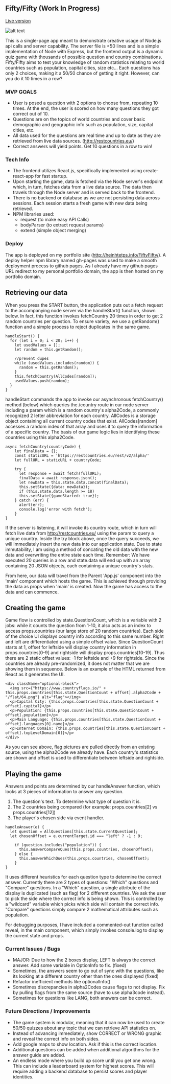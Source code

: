 ## Fifty/Fifty (Work In Progress)

[Live version](http://heinhtetps.info/FiftyFifty/)

![alt text](https://github.com/heinhtetPS/NodeAssesment/blob/master/public/screen.jpg "preview")

This is a single-page app meant to demonstrate creative usage of Node.js api calls and server capability. The server file is <50 lines and is a simple implementation of Node with Express, but the frontend output is a dynamic quiz game with thousands of possible question and country combinations. Fifty/Fifty aims to test your knowledge of random statistics relating to world countries such as population, capital cities, size etc... Each questions has only 2 choices, making it a 50/50 chance of getting it right. However, can you do it 10 times in a row?

### MVP GOALS
- User is posed a question with 2 options to choose from, repeating 10 times. At the end, the user is scored on how many questions they got correct out of 10.
- Questions are on the topics of world countries and cover basic demographic and geographic info such as population, size, capital cities, etc.
- All data used for the questions are real time and up to date as they are retrieved from live data sources. (http://restcountries.eu/)
- Correct answers will yield points. Get 10 questions in a row to win!

### Tech Info
- The frontend utilizes React.js, specifically implemented using create-react-app for fast startup.
- Upon starting the game, data is fetched via the Node server's endpoint which, in turn, fetches data from a live data source. The data then travels through the Node server and is served back to the frontend.
- There is no backend or database as we are not persisting data across sessions. Each session starts a fresh game with new data being retrieved.
- NPM libraries used:
  - request (to make easy API Calls)
  - bodyParser (to extract request params)
  - extend (simple object merging)

### Deploy

The app is deployed on my portfolio site (http://heinhtetps.info/FiftyFifty/). A deploy helper npm library named gh-pages was used to make a smooth deployment process to github pages. As I already have my github pages URL redirect to my personal portfolio domain, the app is then hosted on my portfolio domain. 

## Retrieving our data

When you press the START button, the application puts out a fetch request to the accompanying node server via the handleStart() function, shown below. In fact, this function invokes fetchCountry 20 times in order to get 2 random countries per question. To ensure variety, we use a getRandom() function and a simple process to reject duplicates in the same game.

```
handleStart() {
  for (let i = 0; i < 20; i++) {
    let usedValues = [];
    let random = this.getRandom();

    //prevent dupes
    while (usedValues.includes(random)) {
      random = this.getRandom();
    }
    this.fetchCountry(AllCodes[random]);
    usedValues.push(random);
  }
}
```

handleStart commands the app to invoke our asynchronous fetchCountry() method (below) which queries the /country route in our node server including a param which is a random country's alpha2Code, a commonly recognized 2 letter abbreviation for each country. AllCodes is a storage object containing all current country codes that exist. AllCodes[random] accesses a random index of that array and uses it to query the information of a specific country. The basis of our game logic lies in identifying these countries using this alpha2Code.

```
async fetchCountry(countryCode) {
    let finalData = {};
    const staticURL = 'https://restcountries.eu/rest/v2/alpha/'
    let fullURL = staticURL + countryCode;

    try {
      let response = await fetch(fullURL);
      finalData = await response.json();
      let newData = this.state.data.concat(finalData);
      this.setState({data: newData});
      if (this.state.data.length >= 18)
      this.setState({gameStarted: true});
    } catch (err) {
      alert(err);
      console.log('error with fetch');
    }
}
```
If the server is listening, it will invoke its country route, which in turn will fetch live data from http://restcountries.eu/ using the param to query a unique country. Inside the try block above, once the query succeeds, we will immediately insert the new data into our application state. Due to state immutability, I am using a method of concating the old data with the new data and overwriting the entire state each time. Remember: We have executed 20 queries in a row and state.data will end up with an array containing 20 JSON objects, each containing a unique country's stats.

From here, our data will travel from the Parent 'App.js' component into the 'main' component which hosts the game. This is achieved through providing the data as props when 'main' is created. Now the game has access to the data and can commence.

## Creating the game

Game flow is controlled by state.QuestionCount, which is a variable with 2 jobs: while it counts the question from 1-10, it also acts as an index to access props.countries (our large store of 20 random countries). Each side of the choice UI displays country info according to this same number. Right and left are differentiated using a simple offset value. Since QuestionCount starts at 1, offset for leftside will display country information in props.countries[0-9] and rightside will display props.countries[10-19]. Thus there are 2 static offset values: -1 for leftside and +9 for rightside. Since the countries are already pre-randomized, it does not matter that we are showing them in sequence. Below is an example of the HTML returned from React as it generates the UI.

```
<div className="optional-block">
  <img src={"https://www.countryflags.io/" + this.props.countries[this.state.QuestionCount + offset].alpha2Code + "/flat/64.png"} alt="flag"></img>
  <p>Capital City: {this.props.countries[this.state.QuestionCount + offset].capital}</p>
  <p>Population: {this.props.countries[this.state.QuestionCount + offset].population}</p>
  <p>Main Language: {this.props.countries[this.state.QuestionCount + offset].languages[0].name}</p>
  <p>Internet Domain: {this.props.countries[this.state.QuestionCount + offset].topLevelDomain[0]}</p>
</div>
```
As you can see above, flag pictures are pulled directly from an existing source, using the alpha2Code we already have. Each country's statistics are shown and offset is used to differentiate between leftside and rightside.

## Playing the game
Answers and points are determined by our handleAnswer function, which looks at 3 pieces of information to answer any question.
1) The question's text. To determine what type of question it is.
2) The 2 countries being compared (for example: props.countries[2] vs props.countries[12])
3) The player's chosen side via event handler.

```
handleAnswer(e) {
  let question = AllQuestions[this.state.CurrentQuestion];
  let chosenOffset = e.currentTarget.id === "left" ? -1 : 9;

    if (question.includes("population")) {
      this.answerCompareQues(this.props.countries, chosenOffset);
    } else {
      this.answerWhichQues(this.props.countries, chosenOffset);
    }
}
```

It uses different heuristics for each question type to determine the correct answer. Currently there are 2 types of questions: "Which" questions and "Compare" questions. In a "Which" question, a single attribute of the display is duplicated (such as flag) for 2 different countries. We ask the user to pick the side where the correct info is being shown. This is controlled by a "wildcard" variable which picks which side will contain the correct info. "Compare" questions simply compare 2 mathematical attributes such as population.

For debugging purposes, I have included a commented-out function called reveal, in the main component, which simply invokes console.log to display the current state and props.

### Current Issues / Bugs
- MAJOR: Due to how the 2 boxes display, LEFT is always the correct answer. Add some variable in OptionInfo to fix. (fixed)
- Sometimes, the answers seem to go out of sync with the questions, like its looking at a different country other than the ones displayed (fixed)
- Refactor inefficient methods like optionalInfo()
- Sometimes discrepancies in alpha2Codes cause flags to not display. Fix by pulling flags from the same source (have to use alpha3code instead).
- Sometimes for questions like LANG, both answers can be correct.

### Future Directions / Improvements
- The game system is modular, meaning that it can now be used to create 50/50 quizzes about any topic that we can retrieve API statistics on.  
- Instead of advancing immediately, show CORRECT or WRONG graphic and reveal the correct info on both sides.
- Add google maps to show location. Ask if this is the correct location.
- Additional questions can be added when additional algorithms for the answer guide are added.
- An endless mode where you build up score until you get one wrong. This can include a leaderboard system for highest scores. This will require adding a backend database to persist scores and player identities.
